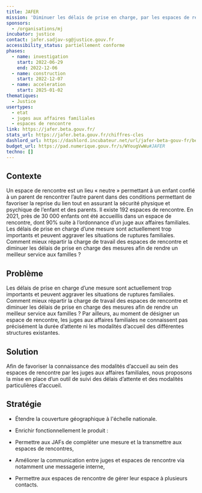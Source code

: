```yaml
---
title: JAFER
mission: 'Diminuer les délais de prise en charge, par les espaces de rencontre, des mesures judiciaires ordonnant des visites parent/enfant '
sponsors:
  - /organisations/mj
incubator: justice
contact: jafer.sadjav-sg@justice.gouv.fr
accessibility_status: partiellement conforme
phases:
  - name: investigation
    start: 2022-06-29
    end: 2022-12-06
  - name: construction
    start: 2022-12-07
  - name: acceleration
    start: 2025-01-02
thematiques:
  - Justice
usertypes:
  - etat
  - juges aux affaires familiales
  - espaces de rencontre
link: https://jafer.beta.gouv.fr/
stats_url: https://jafer.beta.gouv.fr/chiffres-cles
dashlord_url: https://dashlord.incubateur.net/url/jafer-beta-gouv-fr/best-practices/
budget_url: https://pad.numerique.gouv.fr/s/WYougVwWu#JAFER
techno: []
---
```

## Contexte

Un espace de rencontre est un lieu « neutre » permettant à un enfant confié à un parent de rencontrer l’autre parent dans des conditions permettant de favoriser la reprise du lien tout en assurant la sécurité physique et psychique de l’enfant et des parents. Il existe 192 espaces de rencontre.  En 2021, près de 30 000 enfants ont été accueillis dans un espace de rencontre, dont 90% suite à l’ordonnance d’un juge aux affaires familiales.   Les délais de prise en charge d’une mesure sont actuellement trop importants et peuvent aggraver les situations de ruptures familiales.  Comment mieux répartir la charge de travail des espaces de rencontre et diminuer les délais de prise en charge des mesures afin de rendre un meilleur service aux familles ?

## Problème

Les délais de prise en charge d’une mesure sont actuellement trop importants et peuvent aggraver les situations de ruptures familiales. Comment mieux répartir la charge de travail des espaces de rencontre et diminuer les délais de prise en charge des mesures afin de rendre un meilleur service aux familles ? Par ailleurs, au moment de désigner un espace de rencontre, les juges aux affaires familiales ne connaissent pas précisément la durée d’attente ni les modalités d’accueil des différentes structures existantes. 

## Solution

Afin de favoriser la connaissance des modalités d’accueil au sein des espaces de rencontre par les juges aux affaires familiales, nous proposons la mise en place d’un outil de suivi des délais d’attente et des modalités particulières d’accueil.

## Stratégie

* Étendre la couverture géographique à l'échelle nationale. 

* Enrichir fonctionnellement le produit : 
* Permettre aux JAFs de compléter une mesure et la transmettre aux espaces de rencontres, 
* Améliorer la communication entre juges et espaces de rencontre via notamment une messagerie interne, 
* Permettre aux espaces de rencontre de gérer leur espace à plusieurs contacts.
